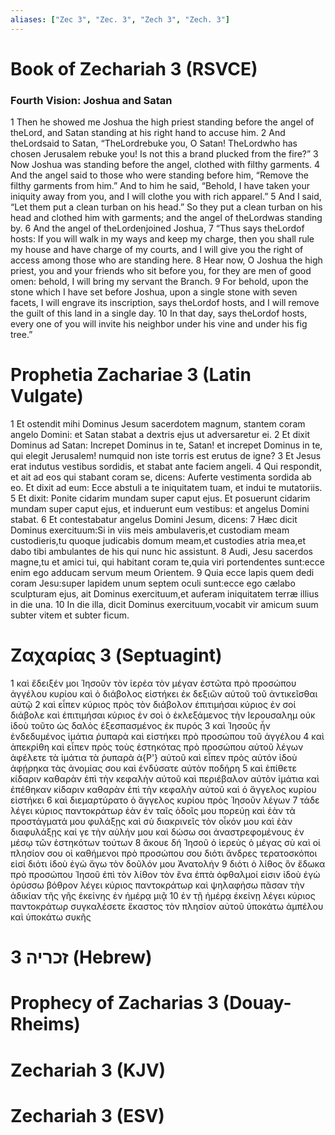 ```yaml
---
aliases: ["Zec 3", "Zec. 3", "Zech 3", "Zech. 3"]
---
```



# Book of Zechariah 3 (RSVCE)

### Fourth Vision: Joshua and Satan
1 Then he showed me Joshua the high priest standing before the angel of theLord, and Satan standing at his right hand to accuse him.
2 And theLordsaid to Satan, “TheLordrebuke you, O Satan! TheLordwho has chosen Jerusalem rebuke you! Is not this a brand plucked from the fire?”
3 Now Joshua was standing before the angel, clothed with filthy garments.
4 And the angel said to those who were standing before him, “Remove the filthy garments from him.” And to him he said, “Behold, I have taken your iniquity away from you, and I will clothe you with rich apparel.”
5 And I said, “Let them put a clean turban on his head.” So they put a clean turban on his head and clothed him with garments; and the angel of theLordwas standing by.
6 And the angel of theLordenjoined Joshua,
7 “Thus says theLordof hosts: If you will walk in my ways and keep my charge, then you shall rule my house and have charge of my courts, and I will give you the right of access among those who are standing here.
8 Hear now, O Joshua the high priest, you and your friends who sit before you, for they are men of good omen: behold, I will bring my servant the Branch.
9 For behold, upon the stone which I have set before Joshua, upon a single stone with seven facets, I will engrave its inscription, says theLordof hosts, and I will remove the guilt of this land in a single day.
10 In that day, says theLordof hosts, every one of you will invite his neighbor under his vine and under his fig tree.”


# Prophetia Zachariae 3 (Latin Vulgate)

1 Et ostendit mihi Dominus Jesum sacerdotem magnum, stantem coram angelo Domini: et Satan stabat a dextris ejus ut adversaretur ei.
2 Et dixit Dominus ad Satan: Increpet Dominus in te, Satan! et increpet Dominus in te, qui elegit Jerusalem! numquid non iste torris est erutus de igne?
3 Et Jesus erat indutus vestibus sordidis, et stabat ante faciem angeli.
4 Qui respondit, et ait ad eos qui stabant coram se, dicens: Auferte vestimenta sordida ab eo. Et dixit ad eum: Ecce abstuli a te iniquitatem tuam, et indui te mutatoriis.
5 Et dixit: Ponite cidarim mundam super caput ejus. Et posuerunt cidarim mundam super caput ejus, et induerunt eum vestibus: et angelus Domini stabat.
6 Et contestabatur angelus Domini Jesum, dicens:
7 Hæc dicit Dominus exercituum:Si in viis meis ambulaveris,et custodiam meam custodieris,tu quoque judicabis domum meam,et custodies atria mea,et dabo tibi ambulantes de his qui nunc hic assistunt.
8 Audi, Jesu sacerdos magne,tu et amici tui, qui habitant coram te,quia viri portendentes sunt:ecce enim ego adducam servum meum Orientem.
9 Quia ecce lapis quem dedi coram Jesu:super lapidem unum septem oculi sunt:ecce ego cælabo sculpturam ejus, ait Dominus exercituum,et auferam iniquitatem terræ illius in die una.
10 In die illa, dicit Dominus exercituum,vocabit vir amicum suum subter vitem et subter ficum.


# Ζαχαρίας 3 (Septuagint)

1 καὶ ἔδειξέν μοι Ἰησοῦν τὸν ἱερέα τὸν μέγαν ἑστῶτα πρὸ προσώπου ἀγγέλου κυρίου καὶ ὁ διάβολος εἱστήκει ἐκ δεξιῶν αὐτοῦ τοῦ ἀντικεῖσθαι αὐτῷ
2 καὶ εἶπεν κύριος πρὸς τὸν διάβολον ἐπιτιμήσαι κύριος ἐν σοί διάβολε καὶ ἐπιτιμήσαι κύριος ἐν σοὶ ὁ ἐκλεξάμενος τὴν Ιερουσαλημ οὐκ ἰδοὺ τοῦτο ὡς δαλὸς ἐξεσπασμένος ἐκ πυρός
3 καὶ Ἰησοῦς ἦν ἐνδεδυμένος ἱμάτια ῥυπαρὰ καὶ εἱστήκει πρὸ προσώπου τοῦ ἀγγέλου
4 καὶ ἀπεκρίθη καὶ εἶπεν πρὸς τοὺς ἑστηκότας πρὸ προσώπου αὐτοῦ λέγων ἀφέλετε τὰ ἱμάτια τὰ ῥυπαρὰ ἀ{P'} αὐτοῦ καὶ εἶπεν πρὸς αὐτόν ἰδοὺ ἀφῄρηκα τὰς ἀνομίας σου καὶ ἐνδύσατε αὐτὸν ποδήρη
5 καὶ ἐπίθετε κίδαριν καθαρὰν ἐπὶ τὴν κεφαλὴν αὐτοῦ καὶ περιέβαλον αὐτὸν ἱμάτια καὶ ἐπέθηκαν κίδαριν καθαρὰν ἐπὶ τὴν κεφαλὴν αὐτοῦ καὶ ὁ ἄγγελος κυρίου εἱστήκει
6 καὶ διεμαρτύρατο ὁ ἄγγελος κυρίου πρὸς Ἰησοῦν λέγων
7 τάδε λέγει κύριος παντοκράτωρ ἐὰν ἐν ταῖς ὁδοῖς μου πορεύῃ καὶ ἐὰν τὰ προστάγματά μου φυλάξῃς καὶ σὺ διακρινεῖς τὸν οἶκόν μου καὶ ἐὰν διαφυλάξῃς καί γε τὴν αὐλήν μου καὶ δώσω σοι ἀναστρεφομένους ἐν μέσῳ τῶν ἑστηκότων τούτων
8 ἄκουε δή Ἰησοῦ ὁ ἱερεὺς ὁ μέγας σὺ καὶ οἱ πλησίον σου οἱ καθήμενοι πρὸ προσώπου σου διότι ἄνδρες τερατοσκόποι εἰσί διότι ἰδοὺ ἐγὼ ἄγω τὸν δοῦλόν μου Ἀνατολήν
9 διότι ὁ λίθος ὃν ἔδωκα πρὸ προσώπου Ἰησοῦ ἐπὶ τὸν λίθον τὸν ἕνα ἑπτὰ ὀφθαλμοί εἰσιν ἰδοὺ ἐγὼ ὀρύσσω βόθρον λέγει κύριος παντοκράτωρ καὶ ψηλαφήσω πᾶσαν τὴν ἀδικίαν τῆς γῆς ἐκείνης ἐν ἡμέρᾳ μιᾷ
10 ἐν τῇ ἡμέρᾳ ἐκείνῃ λέγει κύριος παντοκράτωρ συγκαλέσετε ἕκαστος τὸν πλησίον αὐτοῦ ὑποκάτω ἀμπέλου καὶ ὑποκάτω συκῆς


# 3 זכריה (Hebrew)


# Prophecy of Zacharias 3 (Douay-Rheims)


# Zechariah 3 (KJV)


# Zechariah 3 (ESV)

